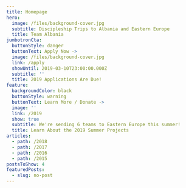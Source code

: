 ```yaml
---
title: Homepage
hero:
  image: /files/background-cover.jpg
  subtitle: Discipleship Trips to Albania and Eastern Europe
  title: Team Albania
jumbotronCta:
  buttonStyle: danger
  buttonText: Apply Now ->
  image: /files/background-cover.jpg
  link: /apply
  showUntil: 2019-03-10T23:00:00.000Z
  subtitle: ''
  title: 2019 Applications Are Due!
feature:
  backgroundColor: black
  buttonStyle: warning
  buttonText: Learn More / Donate ->
  image: ''
  link: /2019
  show: true
  subtitle: We're sending 6 teams to Eastern Europe this summer!
  title: Learn About the 2019 Summer Projects
articles:
  - path: /2018
  - path: /2017
  - path: /2016
  - path: /2015
postsToShow: 4
featuredPosts:
  - slug: no-post
---
```


